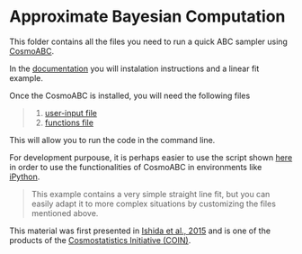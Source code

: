# Approximate Bayesian Computation

This folder contains all the files you need to run a quick ABC sampler using [CosmoABC](http://cosmoabc.readthedocs.io/en/latest/).

In the [documentation](http://cosmoabc.readthedocs.io/en/latest/) you will instalation instructions and a linear fit example. 

Once the CosmoABC is installed, you will need the following files

> 1. [user-input file](https://github.com/emilleishida/StatisticsInCosmology/blob/master/IV_ABC/user.input)
> 2. [functions file](https://github.com/emilleishida/StatisticsInCosmology/blob/master/IV_ABC/my_functions.py)


This will allow you to run the code in the command line. 

For development purpouse, it is perhaps easier to use the script shown [here](https://github.com/emilleishida/StatisticsInCosmology/blob/master/IV_ABC/cosmoabc_script.py) in order to use the functionalities of CosmoABC in environments like [iPython](https://ipython.org/install.html).

> This example contains a very simple straight line fit, but you can easily adapt it to more complex situations by customizing the files mentioned above. 

This material was first presented in [Ishida et al., 2015](https://arxiv.org/abs/1504.06129) and  is one of the products of the [Cosmostatistics Initiative (COIN)](http://cointoolbox.github.io/).


